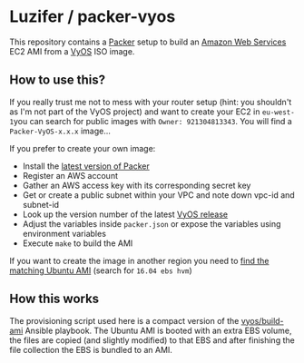 # Luzifer / packer-vyos

This repository contains a [Packer](https://www.packer.io/) setup to build an [Amazon Web Services](https://aws.amazon.com/) EC2 AMI from a [VyOS](https://vyos.io/) ISO image.

## How to use this?

If you really trust me not to mess with your router setup (hint: you shouldn't as I'm not part of the VyOS project) and want to create your EC2 in `eu-west-1`you can search for public images with `Owner: 921304813343`. You will find a `Packer-VyOS-x.x.x` image...

If you prefer to create your own image:

- Install the [latest version of Packer](https://www.packer.io/downloads.html)
- Register an AWS account
- Gather an AWS access key with its corresponding secret key
- Get or create a public subnet within your VPC and note down vpc-id and subnet-id
- Look up the version number of the latest [VyOS release](http://packages.vyos.net/iso/release/)
- Adjust the variables inside `packer.json` or expose the variables using environment variables
- Execute `make` to build the AMI

If you want to create the image in another region you need to [find the matching Ubuntu AMI](https://cloud-images.ubuntu.com/locator/ec2/) (search for `16.04 ebs hvm`)

## How this works

The provisioning script used here is a compact version of the [vyos/build-ami](https://github.com/vyos/build-ami) Ansible playbook. The Ubuntu AMI is booted with an extra EBS volume, the files are copied (and slightly modified) to that EBS and after finishing the file collection the EBS is bundled to an AMI.
